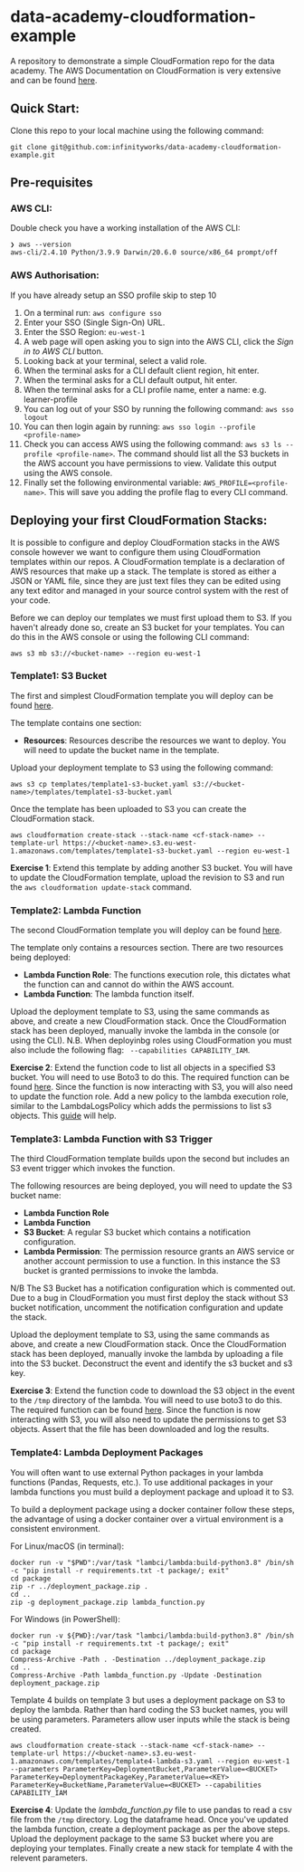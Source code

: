 # data-academy-cloudformation-example

A repository to demonstrate a simple CloudFormation repo for the data academy. The AWS Documentation on CloudFormation is very extensive and can be found [here](https://docs.aws.amazon.com/AWSCloudFormation/latest/UserGuide/Welcome.html).
## Quick Start:

Clone this repo to your local machine using the following command:

```
git clone git@github.com:infinityworks/data-academy-cloudformation-example.git
```
## Pre-requisites

### AWS CLI:
Double check you have a working installation of the AWS CLI:
```
❯ aws --version
aws-cli/2.4.10 Python/3.9.9 Darwin/20.6.0 source/x86_64 prompt/off
```
### AWS Authorisation:
If you have already setup an SSO profile skip to step 10
1. On a terminal run: `aws configure sso`
2. Enter your SSO (Single Sign-On) URL.
3. Enter the SSO Region: `eu-west-1`
4. A web page will open asking you to sign into the AWS CLI, click the *Sign in to AWS CLI* button.
5. Looking back at your terminal, select a valid role.
6. When the terminal asks for a CLI default client region, hit enter.
7. When the terminal asks for a CLI default output, hit enter.
8. When the terminal asks for a CLI profile name, enter a name: e.g. learner-profile
9. You can log out of your SSO by running the following command: `aws sso logout`
10. You can then login again by running: `aws sso login --profile <profile-name>`
11. Check you can access AWS using the following command: `aws s3 ls --profile <profile-name>`. The command should list all the S3 buckets in the AWS account you have permissions to view. Validate this output using the AWS console.
12. Finally set the following environmental variable: `AWS_PROFILE=<profile-name>`. This will save you adding the profile flag to every CLI command.

## Deploying your first CloudFormation Stacks:

It is possible to configure and deploy CloudFormation stacks in the AWS console however we want to configure them using CloudFormation templates within our repos. A CloudFormation template is a declaration of AWS resources that make up a stack. The template is stored as either a JSON or YAML file, since they are just text files they can be edited using any text editor and managed in your source control system with the rest of your code.

Before we can deploy our templates we must first upload them to S3. If you haven't already done so, create an S3 bucket for your templates. You can do this in the AWS console or using the following CLI command:
```
aws s3 mb s3://<bucket-name> --region eu-west-1
```

### Template1: S3 Bucket

The first and simplest CloudFormation template you will deploy can be found [here](templates/template1-s3-bucket.yaml).

The template contains one section:
* **Resources**: Resources describe the resources we want to deploy. You will need to update the bucket name in the template.

Upload your deployment template to S3 using the following command:
```
aws s3 cp templates/template1-s3-bucket.yaml s3://<bucket-name>/templates/template1-s3-bucket.yaml
```
Once the template has been uploaded to S3 you can create the CloudFormation stack.
```
aws cloudformation create-stack --stack-name <cf-stack-name> --template-url https://<bucket-name>.s3.eu-west-1.amazonaws.com/templates/template1-s3-bucket.yaml --region eu-west-1
```

**Exercise 1**: Extend this template by adding another S3 bucket. You will have to update the CloudFormation template, upload the revision to S3 and run the `aws cloudformation update-stack` command.

### Template2: Lambda Function

The second CloudFormation template you will deploy can be found [here](templates/template2-lambda.yaml).

The template only contains a resources section. There are two resources being deployed:
* **Lambda Function Role**: The functions execution role, this dictates what the function can and cannot do within the AWS account.
* **Lambda Function**: The lambda function itself.

Upload the deployment template to S3, using the same commands as above, and create a new CloudFormation stack. Once the CloudFormation stack has been deployed, manually invoke the lambda in the console (or using the CLI). N.B. When deployinbg roles using CloudFormation you must also include the following flag: ` --capabilities CAPABILITY_IAM`.

**Exercise 2**: Extend the function code to list all objects in a specified S3 bucket. You will need to use Boto3 to do this. The required function can be found [here](https://boto3.amazonaws.com/v1/documentation/api/latest/reference/services/s3.html#S3.Client.list_objects). Since the function is now interacting with S3, you will also need to update the function role. Add a new policy to the lambda execution role, similar to the LambdaLogsPolicy which adds the permissions to list s3 objects. This [guide](https://aws.amazon.com/premiumsupport/knowledge-center/lambda-execution-role-s3-bucket/) will help.

### Template3: Lambda Function with S3 Trigger

The third CloudFormation template builds upon the second but includes an S3 event trigger which invokes the function.

The following resources are being deployed, you will need to update the S3 bucket name:
* **Lambda Function Role**
* **Lambda Function**
* **S3 Bucket**: A regular S3 bucket which contains a notification configuration.
* **Lambda Permission**: The permission resource grants an AWS service or another account permission to use a function. In this instance the S3 bucket is granted permissions to invoke the lambda.

N/B The S3 Bucket has a notification configuration which is commented out. Due to a bug in CloudFormation you must first deploy the stack without S3 bucket notification, uncomment the notification configuration and update the stack.

Upload the deployment template to S3, using the same commands as above, and create a new CloudFormation stack. Once the CloudFormation stack has been deployed, manually invoke the lambda by uploading a file into the S3 bucket. Deconstruct the event and identify the s3 bucket and s3 key.

**Exercise 3**: Extend the function code to download the S3 object in the event to the `/tmp` directory of the lambda. You will need to use boto3 to do this. The required function can be found [here](https://boto3.amazonaws.com/v1/documentation/api/latest/reference/services/s3.html#S3.Client.download_file). Since the function is now interacting with S3, you will also need to update the permissions to get S3 objects. Assert that the file has been downloaded and log the results.



### Template4: Lambda Deployment Packages

You will often want to use external Python packages in your lambda functions (Pandas, Requests, etc.). To use additional packages in your lambda functions you must build a deployment package and upload it to S3.

To build a deployment package using a docker container follow these steps, the advantage of using a docker container over a virtual environment is a consistent environment.

For Linux/macOS (in terminal):
```
docker run -v "$PWD":/var/task "lambci/lambda:build-python3.8" /bin/sh -c "pip install -r requirements.txt -t package/; exit"
cd package
zip -r ../deployment_package.zip .   
cd ..
zip -g deployment_package.zip lambda_function.py
```
For Windows (in PowerShell):
```
docker run -v ${PWD}:/var/task "lambci/lambda:build-python3.8" /bin/sh -c "pip install -r requirements.txt -t package/; exit"
cd package
Compress-Archive -Path . -Destination ../deployment_package.zip
cd ..
Compress-Archive -Path lambda_function.py -Update -Destination deployment_package.zip
```

Template 4 builds on template 3 but uses a deployment package on S3 to deploy the lambda. Rather than hard coding the S3 bucket names, you will be using parameters. Parameters allow user inputs while the stack is being created.

```
aws cloudformation create-stack --stack-name <cf-stack-name> --template-url https://<bucket-name>.s3.eu-west-1.amazonaws.com/templates/template4-lambda-s3.yaml --region eu-west-1 --parameters ParameterKey=DeploymentBucket,ParameterValue=<BUCKET> ParameterKey=DeploymentPackageKey,ParameterValue=<KEY> ParameterKey=BucketName,ParameterValue=<BUCKET> --capabilities CAPABILITY_IAM
```

**Exercise 4**: Update the *lambda_function.py* file to use pandas to read a csv file from the `/tmp` directory. Log the dataframe head. Once you've updated the lambda function, create a deployment package as per the above steps. Upload the deployment package to the same S3 bucket where you are deploying your templates. Finally create a new stack for template 4 with the relevent parameters.




















